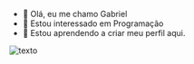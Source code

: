 - 👋 Olá, eu me chamo Gabriel
- 👀 Estou interessado em Programação
- 🌱 Estou aprendendo a criar meu perfil aqui.


 ![texto](https://external-preview.redd.it/JyVV5DgtU49IwsN5ibdL_OFTthSjdvBbxpRNAgc_Z-E.jpg?auto=webp&s=49caa347ed3a6eaa7babde0efc43ec640344db9c)
